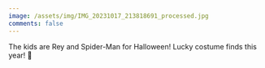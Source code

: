 ```yaml
---
image: /assets/img/IMG_20231017_213818691_processed.jpg
comments: false
---
```


The kids are Rey and Spider-Man for Halloween! Lucky costume finds this year! 🎃